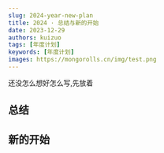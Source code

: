 ```yaml
---
slug: 2024-year-new-plan
title: 2024 · 总结与新的开始
date: 2023-12-29
authors: kuizuo
tags: [年度计划]
keywords: [年度计划]
images: https://mongorolls.cn/img/test.png
---
```


还没怎么想好怎么写,先放着

<!-- truncate -->

## 总结

## 新的开始
